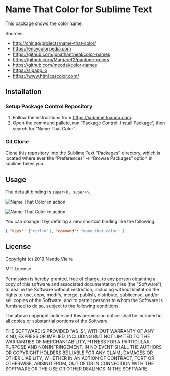 # Name That Color for Sublime Text

This package shows the color name.

Sources:

- http://chir.ag/projects/name-that-color/
- https://encycolorpedia.com
- https://github.com/jonathantneal/color-names
- https://github.com/Margaret2/pantone-colors
- https://github.com/meodai/color-names
- https://sipapp.io
- https://www.htmlcsscolor.com/

## Installation

### Setup Package Control Repository

1. Follow the instructions from https://sublime.fnando.com.
2. Open the command pallete, run “Package Control: Install Package“, then search for “Name That Color“.

### Git Clone

Clone this repository into the Sublime Text “Packages” directory, which is located where ever the “Preferences” -> “Browse Packages” option in sublime takes you.

## Usage

The default binding is `super+k, super+n`.

![Name That Color in action](https://raw.github.com/fnando/sublime-name-that-color/main/images/found-color.png)

![Name That Color in action](https://raw.github.com/fnando/sublime-name-that-color/main/images/nearest-color.png)

You can change it by defining a new shortcut binding like the following:

```json
{ "keys": ["ctrl+n"], "command": "name_that_color" }
```

## License

Copyright (c) 2019 Nando Vieira

MIT License

Permission is hereby granted, free of charge, to any person obtaining
a copy of this software and associated documentation files (the
"Software"), to deal in the Software without restriction, including
without limitation the rights to use, copy, modify, merge, publish,
distribute, sublicense, and/or sell copies of the Software, and to
permit persons to whom the Software is furnished to do so, subject to
the following conditions:

The above copyright notice and this permission notice shall be
included in all copies or substantial portions of the Software.

THE SOFTWARE IS PROVIDED "AS IS", WITHOUT WARRANTY OF ANY KIND,
EXPRESS OR IMPLIED, INCLUDING BUT NOT LIMITED TO THE WARRANTIES OF
MERCHANTABILITY, FITNESS FOR A PARTICULAR PURPOSE AND
NONINFRINGEMENT. IN NO EVENT SHALL THE AUTHORS OR COPYRIGHT HOLDERS BE
LIABLE FOR ANY CLAIM, DAMAGES OR OTHER LIABILITY, WHETHER IN AN ACTION
OF CONTRACT, TORT OR OTHERWISE, ARISING FROM, OUT OF OR IN CONNECTION
WITH THE SOFTWARE OR THE USE OR OTHER DEALINGS IN THE SOFTWARE.
